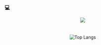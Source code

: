 ### 💻

<!--
**zxcv00/zxcv00** is a ✨ _special_ ✨ repository because its `README.md` (this file) appears on your GitHub profile.

Here are some ideas to get you started:

- 🔭 I’m currently working on ...
- 🌱 I’m currently learning ...
- 👯 I’m looking to collaborate on ...
- 🤔 I’m looking for help with ...
- 💬 Ask me about ...
- 📫 How to reach me: ...
- 😄 Pronouns: ...
- ⚡ Fun fact: ...
-->

<div align=center>
  <img src="https://capsule-render.vercel.app/api?  type=transparent&color=90ABD9&height=250&section=header&text=Lee%20&fontColor=A0C5FB&animation=fadeIn&fontSize=90" />

#

<!-- ![Anurag's GitHub stats](https://github-readme-stats.vercel.app/api?username=zxcv00&show_icons=true&theme=nord) -->


  ![Top Langs](https://github-readme-stats.vercel.app/api/top-langs/?username=zxcv00&layout=compact&theme=graywhite&langs_count=6)
</div>



